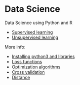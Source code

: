 # Data Science
Data Science using Python and R



- [Supervised learning](Supervised-Learning/README.md)
- [Unsupervised learning](Unsupervised-Learning/README.md)

More info:
- [Installing python3 and libraries](Install-python3.md)
- [Loss functions](Loss-Functions/README.md)
- [Optimization algorithms](Optimization-Algorithms/README.md)
- [Cross validation](Cross-Validation/README.md)
- [Distance](Distance/README.md)
